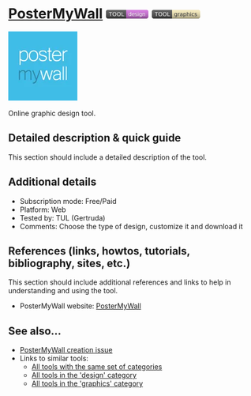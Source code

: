 # [PosterMyWall](https://www.postermywall.com/index.php)  [<img src="images/design.png" align="bottom">](https://github.com/e-CLOSE/Toolbox/issues?q=label%3A01_TOOL+label%3Adesign) [<img src="images/graphics.png" align="bottom">](https://github.com/e-CLOSE/Toolbox/issues?q=label%3A01_TOOL+label%3Agraphics)

![PosterMyWall Logo](images/postermywall.png)

Online graphic design tool.


## Detailed description & quick guide

This section should include a detailed description of the tool.


## Additional details

- Subscription mode: Free/Paid
- Platform: Web
- Tested by: TUL (Gertruda)
- Comments: Choose the type of design, customize it and download it


## References (links, howtos, tutorials, bibliography, sites, etc.)

This section should include additional references and links to help in
understanding and using the tool.

- PosterMyWall website: [PosterMyWall](https://www.postermywall.com/index.php)


## See also...

- [PosterMyWall creation issue](https://github.com/e-CLOSE/Toolbox/issues/102)
- Links to similar tools:
  - [All tools with the same set of categories](https://github.com/e-CLOSE/Toolbox/issues?q=label%3A01_TOOL+label%3Agraphics)
  - [All tools in the 'design' category](https://github.com/e-CLOSE/Toolbox/issues?q=label%3A01_TOOL+label%3Adesign)
  - [All tools in the 'graphics' category](https://github.com/e-CLOSE/Toolbox/issues?q=label%3A01_TOOL+label%3Agraphics)
